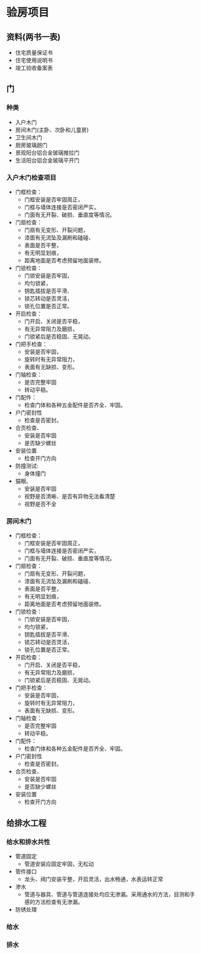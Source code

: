 # 验房项目

## 资料(两书一表)
* 住宅质量保证书
* 住宅使用说明书
* 竣工验收备案表

## 门

### 种类
* 入户木门
* 房间木门(主卧、次卧和儿童房)
* 卫生间木门
* 厨房玻璃趟门
* 景观阳台铝合金玻璃推拉门
* 生活阳台铝合金玻璃平开门

### 入户木门检查项目
* 门框检查：
  + 门框安装是否牢固周正，
  + 门框与墙体连接是否密闭严实，
  + 门面有无开裂、破损、垂直度等情况。
* 门扇检查：
  + 门扇有无变形、开裂问题，
  + 漆面有无流坠及漏刷和磕碰、
  + 表面是否平整，
  + 有无明显划痕，
  + 距离地面是否考虑预留地面装修。
* 门锁检查：
  + 门锁安装是否牢固，
  + 均匀锁紧，
  + 钥匙插拔是否平滑、
  + 锁芯转动是否灵活，
  + 锁孔位置是否正常。
* 开启检查：
  + 门开启、关闭是否平稳，
  + 有无异常阻力及磨损，
  + 门锁紧后是否稳固、无晃动。
* 门把手检查：
  + 安装是否牢固，
  + 旋转时有无异常阻力，
  + 表面有无缺损、变形。
* 门轴检查：
  + 是否完整牢固
  + 转动平稳。
* 门配件：
  + 检查门体和各种五金配件是否齐全、牢固。
* 户门密封性
  + 检查是否密封。
* 合页检查、
  + 安装是否牢固
  + 是否缺少螺丝
* 安装位置
  + 检查开门方向
* 防撞测试:
  + 身体撞门
* 猫眼、
  + 安装是否牢固
  + 视野是否清晰、是否有异物无法看清楚
  + 视野是否不全

### 房间木门
* 门框检查：
  + 门框安装是否牢固周正，
  + 门框与墙体连接是否密闭严实，
  + 门面有无开裂、破损、垂直度等情况。
* 门扇检查：
  + 门扇有无变形、开裂问题，
  + 漆面有无流坠及漏刷和磕碰、
  + 表面是否平整，
  + 有无明显划痕，
  + 距离地面是否考虑预留地面装修。
* 门锁检查：
  + 门锁安装是否牢固，
  + 均匀锁紧，
  + 钥匙插拔是否平滑、
  + 锁芯转动是否灵活，
  + 锁孔位置是否正常。
* 开启检查：
  + 门开启、关闭是否平稳，
  + 有无异常阻力及磨损，
  + 门锁紧后是否稳固、无晃动。
* 门把手检查：
  + 安装是否牢固，
  + 旋转时有无异常阻力，
  + 表面有无缺损、变形。
* 门轴检查：
  + 是否完整牢固
  + 转动平稳。
* 门配件：
  + 检查门体和各种五金配件是否齐全、牢固。
* 户门密封性
  + 检查是否密封。
* 合页检查、
  + 安装是否牢固
  + 是否缺少螺丝
* 安装位置
  + 检查开门方向
  

## 给排水工程
### 给水和排水共性
* 管道固定
  + 管道安装应固定牢固，无松动
* 管件接口
  + 龙头、阀门安装平整，开启灵活，出水畅通，水表运转正常 
* 渗水
  + 管道与器具、管道与管道连接处均应无渗漏。采用通水的方法，目测和手感的方法检查有无渗漏。
* 防锈处理
### 给水

### 排水
